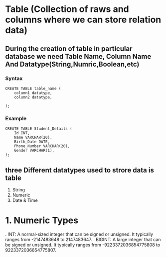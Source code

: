 # Table (Collection of raws and columns where we can store relation data)
## During the creation of table in particular database we need Table Name, Column Name And Datatype(String,Numric,Boolean,etc)
### Syntax
```
CREATE TABLE table_name (
    column1 datatype,
    column2 datatype,
   
);
```
### Example
```
CREATE TABLE Student_Details (
    Id INT,
    Name VARCHAR(20),
    Birth_Date DATE,
    Phone_Number VARCHAR(20),
    Gender VARCHAR(1),
);
```

## three Different datatypes used to strore data is table
1. String
2. Numeric
3. Date & Time

# 1. Numeric Types
. INT: A normal-sized integer that can be signed or unsigned. It typically ranges from -2147483648 to 2147483647.
. BIGINT: A large integer that can be signed or unsigned. It typically ranges from -9223372036854775808 to 9223372036854775807.

